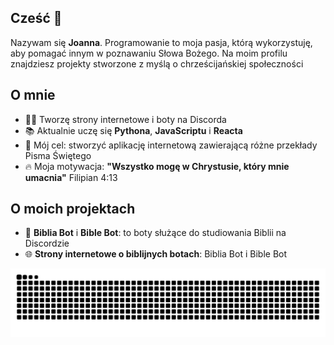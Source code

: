 ## Cześć 👋

<p>Nazywam się <b>Joanna</b>. Programowanie to moja pasja, którą wykorzystuję, aby pomagać innym w poznawaniu Słowa Bożego. Na moim profilu znajdziesz projekty stworzone z myślą o chrześcijańskiej społeczności</p>

## O mnie

* 👩‍💻 Tworzę strony internetowe i boty na Discorda
* 📚 Aktualnie uczę się <b>Pythona</b>, <b>JavaScriptu</b> i <b>Reacta</b>
* 🎯 Mój cel: stworzyć aplikację internetową zawierającą różne przekłady Pisma Świętego
* 🔥 Moja motywacja: <b>"Wszystko mogę w Chrystusie, który mnie umacnia"</b> Filipian 4:13

## O moich projektach

* 🤖 <b>Biblia Bot</b> i <b>Bible Bot</b>: to boty służące do studiowania Biblii na Discordzie
* 🌐 <b>Strony internetowe o biblijnych botach</b>: Biblia Bot i Bible Bot

<img src="https://raw.githubusercontent.com/coder-joan/coder-joan/output/snake.svg" alt="Snake animation" />
